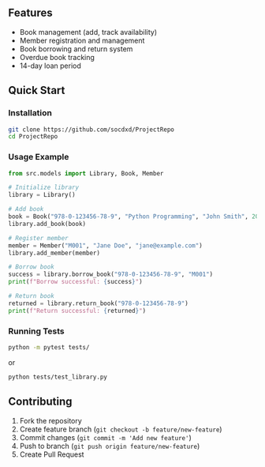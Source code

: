 ## Features

- Book management (add, track availability)
- Member registration and management
- Book borrowing and return system
- Overdue book tracking
- 14-day loan period

## Quick Start

### Installation

```bash
git clone https://github.com/socdxd/ProjectRepo
cd ProjectRepo
```

### Usage Example

```python
from src.models import Library, Book, Member

# Initialize library
library = Library()

# Add book
book = Book("978-0-123456-78-9", "Python Programming", "John Smith", 2023)
library.add_book(book)

# Register member
member = Member("M001", "Jane Doe", "jane@example.com")
library.add_member(member)

# Borrow book
success = library.borrow_book("978-0-123456-78-9", "M001")
print(f"Borrow successful: {success}")

# Return book
returned = library.return_book("978-0-123456-78-9")
print(f"Return successful: {returned}")
```

### Running Tests

```bash
python -m pytest tests/
```

or

```bash
python tests/test_library.py
```

## Contributing

1. Fork the repository
2. Create feature branch (`git checkout -b feature/new-feature`)
3. Commit changes (`git commit -m 'Add new feature'`)
4. Push to branch (`git push origin feature/new-feature`)
5. Create Pull Request